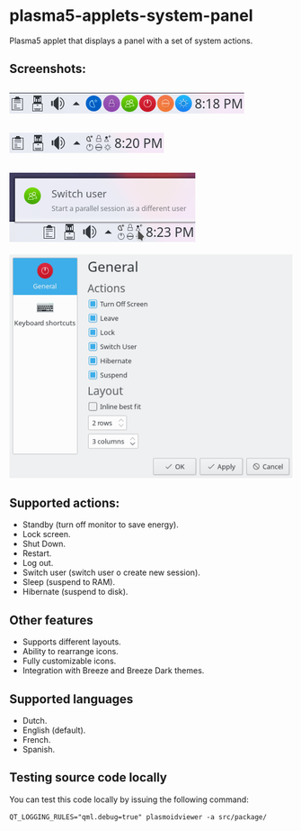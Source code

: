 # plasma5-applets-system-panel
Plasma5 applet that displays a panel with a set of system actions.

## Screenshots:
![alt tag](./docs/screenshoots/system_panel_01.png)
---
![alt tag](./docs/screenshoots/system_panel_02.png)
---
![alt tag](./docs/screenshoots/system_panel_03.png)
---
![alt tag](./docs/screenshoots/system_panel_04.png)

## Supported actions:
- Standby (turn off monitor to save energy).
- Lock screen.
- Shut Down.
- Restart.
- Log out.
- Switch user (switch user o create new session).
- Sleep (suspend to RAM).
- Hibernate (suspend to disk).

## Other features
- Supports different layouts.
- Ability to rearrange icons.
- Fully customizable icons.
- Integration with Breeze and Breeze Dark themes.

## Supported languages
- Dutch.
- English (default).
- French.
- Spanish.

## Testing source code locally
You can test this code locally by issuing the following command:
```
QT_LOGGING_RULES="qml.debug=true" plasmoidviewer -a src/package/
```